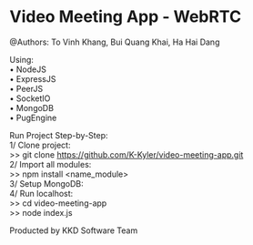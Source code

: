 # Video Meeting App - WebRTC
@Authors:
To Vinh Khang, Bui Quang Khai, Ha Hai Dang

Using:
<br />• NodeJS
<br />• ExpressJS
<br />• PeerJS
<br />• SocketIO
<br />• MongoDB
<br />• PugEngine

Run Project Step-by-Step:
<br />1/ Clone project: 
<br /> >> git clone https://github.com/K-Kyler/video-meeting-app.git
<br />2/ Import all modules: 
<br /> >> npm install <name_module>
<br />3/ Setup MongoDB:
<br />4/ Run localhost: 
<br /> >> cd video-meeting-app
<br /> >> node index.js

Producted by KKD Software Team
